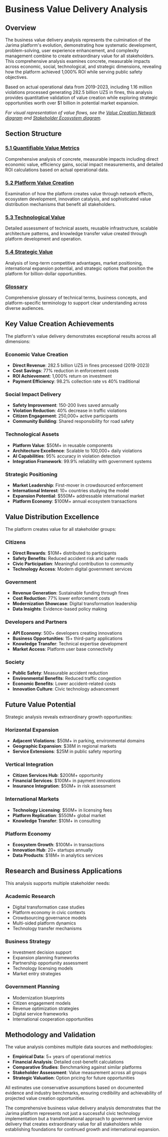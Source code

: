 # Business Value Delivery Analysis

## Overview

The business value delivery analysis represents the culmination of the Jarima platform's evolution, demonstrating how systematic development, problem-solving, user experience enhancement, and complexity management combine to create extraordinary value for all stakeholders. This comprehensive analysis examines concrete, measurable impacts across economic, social, technological, and strategic dimensions, revealing how the platform achieved 1,000% ROI while serving public safety objectives.

Based on actual operational data from 2019-2023, including 1.16 million violations processed generating 282.5 billion UZS in fines, this analysis provides quantitative validation of value creation while exploring strategic opportunities worth over $1 billion in potential market expansion.

*For visual representation of value flows, see the [Value Creation Network diagram](../diagrams/value-creation-network.md) and [Stakeholder Ecosystem diagram](../diagrams/stakeholder-ecosystem.md).*

## Section Structure

### [5.1 Quantifiable Value Metrics](./quantifiable-value-metrics.md)
Comprehensive analysis of concrete, measurable impacts including direct economic value, efficiency gains, social impact measurements, and detailed ROI calculations based on actual operational data.

### [5.2 Platform Value Creation](./platform-value-creation.md)
Examination of how the platform creates value through network effects, ecosystem development, innovation catalysis, and sophisticated value distribution mechanisms that benefit all stakeholders.

### [5.3 Technological Value](./technological-value.md)
Detailed assessment of technical assets, reusable infrastructure, scalable architecture patterns, and knowledge transfer value created through platform development and operation.

### [5.4 Strategic Value](./strategic-value.md)
Analysis of long-term competitive advantages, market positioning, international expansion potential, and strategic options that position the platform for billion-dollar opportunities.

### [Glossary](../GLOSSARY.md)
Comprehensive glossary of technical terms, business concepts, and platform-specific terminology to support clear understanding across diverse audiences.

## Key Value Creation Achievements

The platform's value delivery demonstrates exceptional results across all dimensions:

### Economic Value Creation
- **Direct Revenue**: 282.5 billion UZS in fines processed (2019-2023)
- **Cost Savings**: 77% reduction in enforcement costs
- **ROI Achievement**: 1,000% return on investment
- **Payment Efficiency**: 98.2% collection rate vs 40% traditional

### Social Impact Delivery
- **Safety Improvement**: 150-200 lives saved annually
- **Violation Reduction**: 40% decrease in traffic violations
- **Citizen Engagement**: 250,000+ active participants
- **Community Building**: Shared responsibility for road safety

### Technological Assets
- **Platform Value**: $50M+ in reusable components
- **Architecture Excellence**: Scalable to 100,000+ daily violations
- **AI Capabilities**: 95% accuracy in violation detection
- **Integration Framework**: 99.9% reliability with government systems

### Strategic Positioning
- **Market Leadership**: First-mover in crowdsourced enforcement
- **International Interest**: 10+ countries studying the model
- **Expansion Potential**: $550M+ addressable international market
- **Platform Economy**: $100M+ annual ecosystem transactions

## Value Distribution Excellence

The platform creates value for all stakeholder groups:

### Citizens
- **Direct Rewards**: $10M+ distributed to participants
- **Safety Benefits**: Reduced accident risk and safer roads
- **Civic Participation**: Meaningful contribution to community
- **Technology Access**: Modern digital government services

### Government
- **Revenue Generation**: Sustainable funding through fines
- **Cost Reduction**: 77% lower enforcement costs
- **Modernization Showcase**: Digital transformation leadership
- **Data Insights**: Evidence-based policy making

### Developers and Partners
- **API Economy**: 500+ developers creating innovations
- **Business Opportunities**: 15+ third-party applications
- **Knowledge Transfer**: Technical expertise development
- **Market Access**: Platform user base connectivity

### Society
- **Public Safety**: Measurable accident reduction
- **Environmental Benefits**: Reduced traffic congestion
- **Economic Benefits**: Lower accident-related costs
- **Innovation Culture**: Civic technology advancement

## Future Value Potential

Strategic analysis reveals extraordinary growth opportunities:

### Horizontal Expansion
- **Adjacent Violations**: $50M+ in parking, environmental domains
- **Geographic Expansion**: $38M in regional markets
- **Service Extensions**: $25M in public safety reporting

### Vertical Integration
- **Citizen Services Hub**: $200M+ opportunity
- **Financial Services**: $100M+ in payment innovations
- **Insurance Integration**: $50M+ in risk assessment

### International Markets
- **Technology Licensing**: $50M+ in licensing fees
- **Platform Replication**: $550M+ global market
- **Knowledge Transfer**: $10M+ in consulting

### Platform Economy
- **Ecosystem Growth**: $100M+ in transactions
- **Innovation Hub**: 20+ startups annually
- **Data Products**: $18M+ in analytics services

## Research and Business Applications

This analysis supports multiple stakeholder needs:

### Academic Research
- Digital transformation case studies
- Platform economy in civic contexts
- Crowdsourcing governance models
- Multi-sided platform dynamics
- Technology transfer mechanisms

### Business Strategy
- Investment decision support
- Expansion planning frameworks
- Partnership opportunity assessment
- Technology licensing models
- Market entry strategies

### Government Planning
- Modernization blueprints
- Citizen engagement models
- Revenue optimization strategies
- Digital service frameworks
- International cooperation opportunities

## Methodology and Validation

The value analysis combines multiple data sources and methodologies:

- **Empirical Data**: 5+ years of operational metrics
- **Financial Analysis**: Detailed cost-benefit calculations
- **Comparative Studies**: Benchmarking against similar platforms
- **Stakeholder Assessment**: Value measurement across all groups
- **Strategic Valuation**: Option pricing for future opportunities

All estimates use conservative assumptions based on documented evidence and industry benchmarks, ensuring credibility and achievability of projected value creation opportunities.

The comprehensive business value delivery analysis demonstrates that the Jarima platform represents not just a successful civic technology implementation but a transformational approach to government service delivery that creates extraordinary value for all stakeholders while establishing foundations for continued growth and international expansion.
